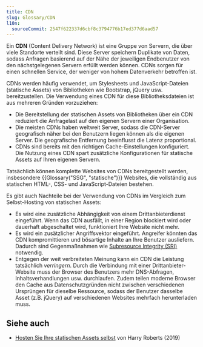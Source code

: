 ```yaml
---
title: CDN
slug: Glossary/CDN
l10n:
  sourceCommit: 2547f622337d6cbf8c3794776b17ed377d6aad57
---
```


Ein **CDN** (Content Delivery Network) ist eine Gruppe von Servern, die über viele Standorte verteilt sind. Diese Server speichern Duplikate von Daten, sodass Anfragen basierend auf der Nähe der jeweiligen Endbenutzer von den nächstgelegenen Servern erfüllt werden können. CDNs sorgen für einen schnellen Service, der weniger von hohem Datenverkehr betroffen ist.

CDNs werden häufig verwendet, um Stylesheets und JavaScript-Dateien (statische Assets) von Bibliotheken wie Bootstrap, jQuery usw. bereitzustellen. Die Verwendung eines CDN für diese Bibliotheksdateien ist aus mehreren Gründen vorzuziehen:

- Die Bereitstellung der statischen Assets von Bibliotheken über ein CDN reduziert die Anfragelast auf den eigenen Servern einer Organisation.
- Die meisten CDNs haben weltweit Server, sodass die CDN-Server geografisch näher bei den Benutzern liegen können als die eigenen Server. Die geografische Entfernung beeinflusst die Latenz proportional.
- CDNs sind bereits mit den richtigen Cache-Einstellungen konfiguriert. Die Nutzung eines CDN spart zusätzliche Konfigurationen für statische Assets auf Ihren eigenen Servern.

Tatsächlich können komplette Websites von CDNs bereitgestellt werden, insbesondere {{Glossary("SSG", "statische")}} Websites, die vollständig aus statischen HTML-, CSS- und JavaScript-Dateien bestehen.

Es gibt auch Nachteile bei der Verwendung von CDNs im Vergleich zum Selbst-Hosting von statischen Assets:

- Es wird eine zusätzliche Abhängigkeit von einem Drittanbieterdienst eingeführt. Wenn das CDN ausfällt, in einer Region blockiert wird oder dauerhaft abgeschaltet wird, funktioniert Ihre Website nicht mehr.
- Es wird ein zusätzlicher Angriffsvektor eingeführt. Angreifer könnten das CDN kompromittieren und bösartige Inhalte an Ihre Benutzer ausliefern. Dadurch sind Gegenmaßnahmen wie [Subresource Integrity (SRI)](/de/docs/Web/Security/Practical_implementation_guides/SRI) notwendig.
- Entgegen der weit verbreiteten Meinung kann ein CDN die Leistung tatsächlich _verringern_. Durch die Verbindung mit einer Drittanbieter-Website muss der Browser des Benutzers mehr DNS-Abfragen, Inhaltsverhandlungen usw. durchlaufen. Zudem teilen moderne Browser den Cache aus Datenschutzgründen nicht zwischen verschiedenen Ursprüngen für dieselbe Ressource, sodass der Benutzer dasselbe Asset (z.B. jQuery) auf verschiedenen Websites mehrfach herunterladen muss.

## Siehe auch

- [Hosten Sie Ihre statischen Assets selbst](https://csswizardry.com/2019/05/self-host-your-static-assets/) von Harry Roberts (2019)
